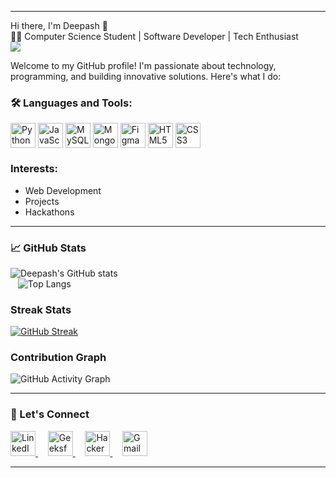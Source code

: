 

---

Hi there, I'm Deepash 👋  
👨‍💻 Computer Science Student | Software Developer | Tech Enthusiast <br>
<img src="https://media2.giphy.com/media/v1.Y2lkPTc5MGI3NjExbnV0MXU4ZzhrbGk4b3h4NXB1a2E3cGE4MG94NzZxZm40d2EwZmUyNiZlcD12MV9pbnRlcm5hbF9naWZfYnlfaWQmY3Q9Zw/qgQUggAC3Pfv687qPC/giphy.webp"/>


Welcome to my GitHub profile! I'm passionate about technology, programming, and building innovative solutions. Here's what I do:  

### 🛠️ Languages and Tools:

<div style="display: flex; align-items: center;">
  <img src="https://img.icons8.com/color/48/000000/python--v1.png" alt="Python" width="40" height="40"/>&nbsp;
  <img src="https://img.icons8.com/color/48/000000/javascript--v1.png" alt="JavaScript" width="40" height="40"/>&nbsp;
  <img src="https://img.icons8.com/color/48/000000/mysql-logo.png" alt="MySQL" width="40" height="40"/>&nbsp;
  <img src="https://img.icons8.com/color/48/000000/mongodb.png" alt="MongoDB" width="40" height="40"/>&nbsp;
  <img src="https://img.icons8.com/color/48/000000/figma.png" alt="Figma" width="40" height="40"/>&nbsp;
  <img src="https://img.icons8.com/color/48/000000/html-5.png" alt="HTML5" width="40" height="40"/>&nbsp;
  <img src="https://img.icons8.com/color/48/000000/css3.png" alt="CSS3" width="40" height="40"/>
</div>

### Interests: 
* Web Development
* Projects
* Hackathons    

---

### 📈 GitHub Stats  
![Deepash's GitHub stats](https://github-readme-stats.vercel.app/api?username=Deepash-s&show_icons=true&theme=dark)<br>&nbsp;&nbsp;&nbsp;![Top Langs](https://github-readme-stats.vercel.app/api/top-langs/?username=Deepash-s&layout=compact&theme=dark) 

### Streak Stats
[![GitHub Streak](https://streak-stats.demolab.com?user=Deepash-s&theme=dark&hide_border=true)](https://git.io/streak-stats)

### Contribution Graph
![GitHub Activity Graph](https://github-readme-activity-graph.vercel.app/graph?username=Deepash-s&theme=react-dark)

---

### 🔗 Let's Connect  

<a href="https://www.linkedin.com/in/deepashsrinivasan/" target="_blank"> <img src="https://img.icons8.com/color/48/000000/linkedin.png" alt="LinkedIn" width="40" height="40"/>
</a>&nbsp;&nbsp;&nbsp;
<a href="https://www.geeksforgeeks.org/user/deepas194c/" target="_blank"> <img src="https://upload.wikimedia.org/wikipedia/commons/4/43/GeeksforGeeks.svg" alt="GeeksforGeeks" width="40" height="40"/>
</a>&nbsp;&nbsp;&nbsp;
<a href="https://www.hackerrank.com/profile/deepashs18" target="_blank">
  <img src="https://img.icons8.com/external-tal-revivo-color-tal-revivo/48/external-hackerrank-is-a-technology-company-that-focuses-on-competitive-programming-logo-color-tal-revivo.png" alt="HackerRank" width="40" height="40"/>
</a>&nbsp;&nbsp;&nbsp;
<a href="mailto:deepashs18@gmail.com" target="_blank"> <img src="https://img.icons8.com/color/48/000000/gmail--v1.png" alt="Gmail" width="40" height="40"/>
</a>

---

